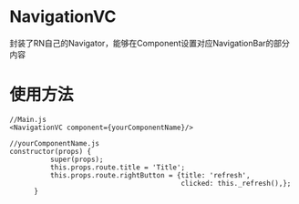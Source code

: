 # NavigationVC
封装了RN自己的Navigator，能够在Component设置对应NavigationBar的部分内容

# 使用方法
```
//Main.js
<NavigationVC component={yourComponentName}/>

//yourComponentName.js
constructor(props) {
          super(props);
          this.props.route.title = 'Title';
          this.props.route.rightButton = {title: 'refresh',
                                          clicked: this._refresh(),};
      }
```
